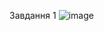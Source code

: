 Завдання 1
![image](https://user-images.githubusercontent.com/86048678/122372671-88e29b00-cf69-11eb-8a98-4e4126af23d9.png)
